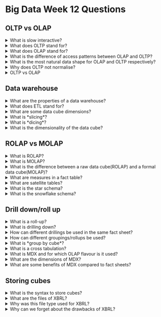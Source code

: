 # Big Data Week 12 Questions
## OLTP vs OLAP
<details><summary>What is slow interactive? </summary>

- Takes minutes, but still somewhat interactive.

</details>
<details><summary>What does OLTP stand for? </summary>

- online transaction processing

</details>
<details><summary>What does OLAP stand for? </summary>

- online analytical processing

</details>
<details><summary>What is the difference of access patterns between OLAP and OLTP? </summary>

- OLTP: lots of small writes, exact/ no aggregates
- OLAP: lots of reads over big amount of data, that takes hours(or even more), aggregates

</details>
<details><summary>What is the most natural data shape for OLAP and OLTP respectively? </summary>

- OLTP: tables
- OLAP: cubes

</details>
<details><summary>Why does OLTP not normalise? </summary>

- It is read intensive and has little updates, so the run time save from not doing joins is bigger than the loss from more writes.

</details>
<details><summary>OLTP vs OLAP </summary>

![OLTP vs OLAP](../images/13_OLAP_VS_OLTP.PNG)

</details>

## Data warehouse

<details><summary>What are the properties of a data warehouse? </summary>

- object oriented (single subject)
- integrated (of other databases, like a CRM, ERP)
- time variant (explicit in the reporting from 5-10 years)
- non-volatile (no updates, maybe increment every week)

</details>
<details><summary>What does ETL stand for? </summary>

- Extract (from other databases)
- Transform (data cleaning)
- Load (sort, partition, indexing, integrity constraints)

</details>
<details><summary>What are some data cube dimensions? </summary>

- where
- what
- what currencies
- when
- who

</details>
<details><summary>What is *slicing*? </summary>

- Selecting/extract all the data with a given feature value.

</details>
<details><summary>What is *dicing*? </summary>

- Often 2 dicers, aggregating over the remaining values given a slice and the feature to aggregate on.

</details>
<details><summary>What is the dimensionality of the data cube? </summary>

- The number of dimensions of the cube is the number of columns with keys.

</details>
	
## ROLAP vs MOLAP
<details><summary>What is ROLAP? </summary>

- query cubes similar to a RDBMS
- transparent with relational parents

</details>
<details><summary>What is MOLAP? </summary>

- proprietary memory format, cube is less transparent

</details>
<details><summary>What is the difference between a raw data cube(ROLAP) and a formal data cube(MOLAP)? </summary>

- the formal data cube is already aggregated and therefore may not have any duplicates.

</details>
<details><summary>What are measures in a fact table? </summary>

- different values (dimensions) given the keys, e.g. cost,profit

</details>
<details><summary>What are satellite tables? </summary>

- Extra information on the central table.

</details>
<details><summary>What is the star schema? </summary>

- Each dimension in the main table has a satellite table.

</details>
<details><summary>What is the snowflake schema? </summary>

- Satellite tables can have satellite tables.

</details>
	
## Drill down/roll up

<details><summary>What is a roll-up? </summary>

- Combining all values of a feature to a more general aggregate; removing dicers.

</details>
<details><summary>What is drilling down? </summary>

- Adding details/dicers to the results.

</details>
<details><summary>How can different drillings be used in the same fact sheet? </summary>

- Use *null*

</details>
<details><summary>How can different groupings/rollups be used? </summary>

- *group by grouping sets*/*group by roll-up*

</details>
<details><summary>What is *group by cube*? </summary>

- Take the whole cube, the power set of the dimensions and group by each element of that powerset.

</details>
<details><summary>What is a cross tabulation? </summary>

- The output of group by cube, where each cell is given and aggregates on all dimensions and sets of dimensions.

</details>
<details><summary>What is MDX and for which OLAP flavour is it used? </summary>

- Multidimensional dimensional expressions
- Language/Model for MOLAP queries

</details>
<details><summary>What are the dimensions of MDX? </summary>

- Measures/info
- Dimensions/columns

</details>
<details><summary> What are some benefits of MDX compared to fact sheets? </summary>

- MDX is aware of hierarchies, similarly to trees.
- MDX allows to dice easily with on columns/rows

</details>

## Storing cubes
<details><summary>What is the syntax to store cubes? </summary>

- XBRL

</details>
<details><summary>What are the files of XBRL? </summary>

- XML, trees

</details>
<details><summary>Why was this file type used for XBRL? </summary>

- XML is well established, can be used to check if the data is valid and it works in general

</details>
<details><summary>Why can we forget about the drawbacks of XBRL? </summary>

- It is not highly efficient, but the database, where the file is fed into is more efficient.

</details>	
